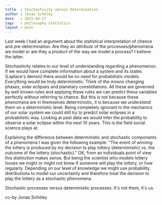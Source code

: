 ```yaml
---
title  : Stochasticity versus Determination
author : Jonas Schöley
date   : 2015-04-27
tags   : philosophy statistics
layout : post
---
```


Last week I had an argument about the statistical interpretation of chance and pre-determination. Are they an *attribute* of the processes/phenomena we model or are they a *product* of the way we model a process? I believe the latter.

Stochasticity relates to our level of understanding regarding a phenomenon. If we would have complete information about a system and its states (Laplace's demon) there would be no need for probabilistic models. Everything would be truly deterministic. Think of the moons changing phases, solar eclipses and planetary constellations. All these are governed by well known rules and applying these rules we can predict these variables perfectly without referring to chance. But this is not because these phenomena are in themselves deterministic, it is because we *understand* them on a deterministic level. Being completely ignorant to the mechanics of our solar system we could still try to predict solar eclipses in a probabilistic way. Looking at past data we would infer the probability to observe a solar eclipse within the next 10 years. This is the field social science plays at.

Explaining the difference between deterministic and stochastic components of a phenomena I was given the following example: "The event of winning the lottery is produced by my decision to play lottery (deterministic) vs. the outcome of the lottery (stochastic)." OK, from an individuals point of view this distinction makes sense. But being the scientist who models lottery losses we might or might not know if someone will play the lottery, or how regularly. Depending on our level of knowledge we might use probability distributions to model our uncertainty and therefore treat the decision to play the lottery as a stochastic phenomena.

Stochastic processes versus deterministic processes. It's not them, it's us.

cc-by Jonas Schöley